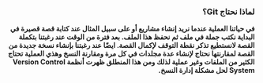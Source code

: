 ### <div  dir=rtl> لماذا نحتاج Git؟  <dir>
**<div  dir=rtl>
في حياتنا العملية عندما نريد إنشاء مشاريع أو على سبيل المثال عند كتابة قصة قصيرة في البداية   نكتب جملة في ملف ثم نحفظ هذا الملف. بعد فترة من الوقت عند رغبتنا بتكملة القصة لانستطيع تذكر نقطة  التوقف لإكمال القصة. ايضًا عند رغبتنا بإنشاء نسخة جديدة من القصة لمقارنتها نحتاج لإنشاء عدة مجلدات في كل مرة ومقارنة النسخ وهذي العملية تحتاج الكثير من الملفات وغير عملية لذلك ومن هذا المنطلق ظهرت أنظمة Version Control System لحل مشكلة إدارة النسخ.   <dir>**
